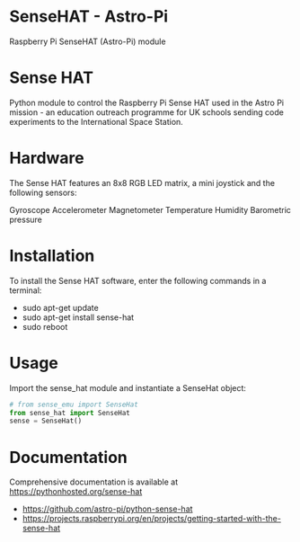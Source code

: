 # SenseHAT - Astro-Pi
Raspberry Pi SenseHAT (Astro-Pi) module
# Sense HAT
Python module to control the Raspberry Pi Sense HAT used in the Astro Pi mission - an education outreach programme for UK schools sending code experiments to the International Space Station.

# Hardware
The Sense HAT features an 8x8 RGB LED matrix, a mini joystick and the following sensors:

Gyroscope
Accelerometer
Magnetometer
Temperature
Humidity
Barometric pressure

# Installation
To install the Sense HAT software, enter the following commands in a terminal:

* sudo apt-get update
* sudo apt-get install sense-hat
* sudo reboot

# Usage
Import the sense_hat module and instantiate a SenseHat object:

```python
# from sense_emu import SenseHat
from sense_hat import SenseHat
sense = SenseHat()
```


# Documentation
Comprehensive documentation is available at https://pythonhosted.org/sense-hat
* https://github.com/astro-pi/python-sense-hat
* https://projects.raspberrypi.org/en/projects/getting-started-with-the-sense-hat

